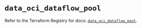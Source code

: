 # `data_oci_dataflow_pool`

Refer to the Terraform Registry for docs: [`data_oci_dataflow_pool`](https://registry.terraform.io/providers/oracle/oci/7.19.0/docs/data-sources/dataflow_pool).
